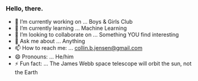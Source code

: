 ### Hello, there.




- 🔭 I’m currently working on ... Boys & Girls Club
- 🌱 I’m currently learning ... Machine Learning
- 👯 I’m looking to collaborate on ... Something YOU find interesting
- 💬 Ask me about ... Anything
- 📫 How to reach me: ... collin.b.jensen@gmail.com
- 😄 Pronouns: ... He/him
- ⚡ Fun fact: ... The James Webb space telescope will orbit the sun, not the Earth
